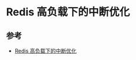 # Redis 高负载下的中断优化

## 参考

- [Redis 高负载下的中断优化](https://pdai.tech/md/db/nosql-redis/db-redis-y-mt-1.html)
